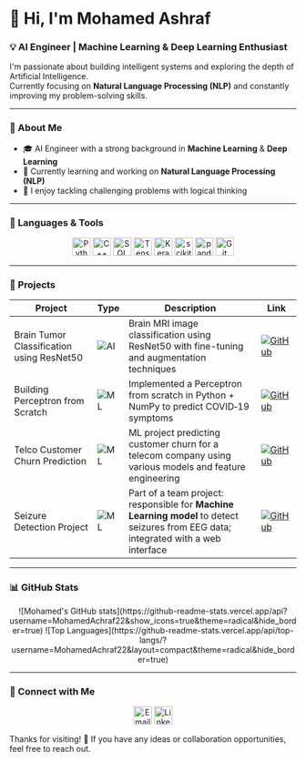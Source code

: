 # 👋 Hi, I'm Mohamed Ashraf  
### 💡 AI Engineer | Machine Learning & Deep Learning Enthusiast  

I'm passionate about building intelligent systems and exploring the depth of Artificial Intelligence.  
Currently focusing on **Natural Language Processing (NLP)** and constantly improving my problem-solving skills.

---

### 🧠 About Me  
- 🎓 AI Engineer with a strong background in **Machine Learning** & **Deep Learning**  
- 🌱 Currently learning and working on **Natural Language Processing (NLP)**  
- 🧩 I enjoy tackling challenging problems with logical thinking  

---

### 🧰 Languages & Tools  

<div align="center">
  <a href="https://www.python.org/"><img src="https://cdn.jsdelivr.net/gh/devicons/devicon/icons/python/python-original.svg" width="32" height="32" alt="Python"/></a>
  <a href="https://cplusplus.com/"><img src="https://cdn.jsdelivr.net/gh/devicons/devicon/icons/cplusplus/cplusplus-original.svg" width="32" height="32" alt="C++"/></a>
  <a href="https://www.postgresql.org/"><img src="https://cdn.jsdelivr.net/gh/devicons/devicon/icons/postgresql/postgresql-original.svg" width="32" height="32" alt="SQL"/></a>
  <a href="https://www.tensorflow.org/"><img src="https://cdn.jsdelivr.net/gh/devicons/devicon/icons/tensorflow/tensorflow-original.svg" width="32" height="32" alt="TensorFlow"/></a>
  <a href="https://keras.io/"><img src="https://cdn.jsdelivr.net/gh/devicons/devicon/icons/keras/keras-original.svg" width="32" height="32" alt="Keras"/></a>
  <a href="https://scikit-learn.org/"><img src="https://cdn.jsdelivr.net/gh/devicons/devicon/icons/scikit-learn/scikit-learn-original.svg" width="32" height="32" alt="scikit-learn"/></a>
  <a href="https://pandas.pydata.org/"><img src="https://cdn.jsdelivr.net/gh/devicons/devicon/icons/pandas/pandas-original.svg" width="32" height="32" alt="pandas"/></a>
  <a href="https://git-scm.com/"><img src="https://cdn.jsdelivr.net/gh/devicons/devicon/icons/git/git-original.svg" width="32" height="32" alt="Git"/></a>
</div>

---

### 🚀 Projects  

| Project | Type | Description | Link |
|---|---|---|---|
| Brain Tumor Classification using ResNet50 | ![AI](https://img.shields.io/badge/AI-ResNet50-blue?style=flat-square&logo=brain) | Brain MRI image classification using ResNet50 with fine-tuning and augmentation techniques | [![GitHub](https://img.shields.io/badge/GitHub-100000?style=flat-square&logo=github&logoColor=white)](https://github.com/MohamedAchraf22/Brain-Tumor-Classification-Using-Resnet50) |
| Building Perceptron from Scratch | ![ML](https://img.shields.io/badge/ML-Perceptron-orange?style=flat-square&logo=robot) | Implemented a Perceptron from scratch in Python + NumPy to predict COVID‑19 symptoms | [![GitHub](https://img.shields.io/badge/GitHub-100000?style=flat-square&logo=github&logoColor=white)](https://github.com/MohamedAchraf22/Building-perceptron-from-Scratch) |
| Telco Customer Churn Prediction | ![ML](https://img.shields.io/badge/ML-Churn%20Prediction-red?style=flat-square&logo=chart-line) | ML project predicting customer churn for a telecom company using various models and feature engineering | [![GitHub](https://img.shields.io/badge/GitHub-100000?style=flat-square&logo=github&logoColor=white)](https://github.com/MohamedAchraf22/Telco-Customer-Churn-Prediction) |
| Seizure Detection Project | ![ML](https://img.shields.io/badge/ML-EEG%20Detection-green?style=flat-square&logo=heartbeat) | Part of a team project: responsible for **Machine Learning model** to detect seizures from EEG data; integrated with a web interface | [![GitHub](https://img.shields.io/badge/GitHub-100000?style=flat-square&logo=github&logoColor=white)](https://github.com/MariamRaafatMohamed/seizure-detection-project) |

---

### 📊 GitHub Stats  
<div align="center">
  ![Mohamed's GitHub stats](https://github-readme-stats.vercel.app/api?username=MohamedAchraf22&show_icons=true&theme=radical&hide_border=true)  
  ![Top Languages](https://github-readme-stats.vercel.app/api/top-langs/?username=MohamedAchraf22&layout=compact&theme=radical&hide_border=true)
</div>

---

### 🤝 Connect with Me  
<div align="center">
  <a href="mailto:muhamedabdelraheem22@gmail.com"><img src="https://cdn.jsdelivr.net/gh/devicons/devicon/icons/email/email-original.svg" width="32" height="32" alt="Email"/></a>
  <a href="https://www.linkedin.com/in/muhamed-ashraf22/"><img src="https://cdn.jsdelivr.net/gh/simple-icons/simple-icons/icons/linkedin.svg" width="32" height="32" alt="LinkedIn"/></a>
</div>

Thanks for visiting! 🚀 If you have any ideas or collaboration opportunities, feel free to reach out.  
